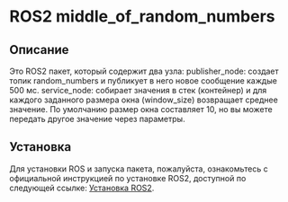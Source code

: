 # ROS2 middle_of_random_numbers

## Описание
Это ROS2 пакет, который содержит два узла:
publisher_node: создает топик random_numbers и публикует в него новое сообщение каждые 500 мс.
service_node: собирает значения в стек (контейнер) и для каждого заданного размера окна (window_size) возвращает среднее значение. По умолчанию размер окна составляет 10, но вы можете передать другое значение через параметры.

## Установка
Для установки ROS и запуска пакета, пожалуйста, ознакомьтесь с официальной инструкцией по установке ROS2, доступной по следующей ссылке: [Установка ROS2](https://docs.ros.org/en/foxy/Installation.html).
